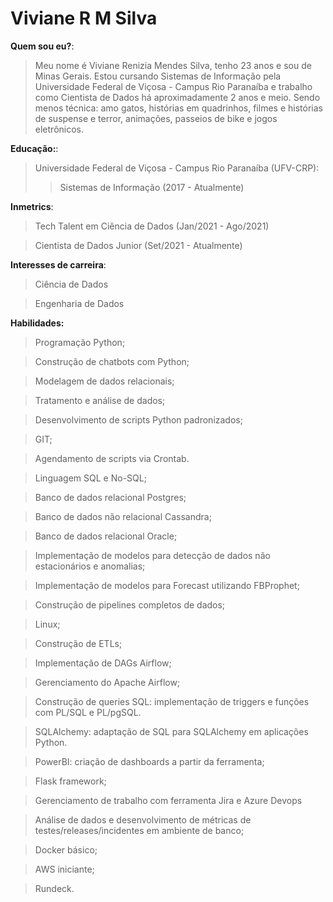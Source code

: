 # Viviane R M Silva

**Quem sou eu?**:
> Meu nome é Viviane Renizia Mendes Silva, tenho 23 anos e sou de Minas Gerais. Estou cursando Sistemas de Informação pela Universidade Federal de Viçosa - Campus Rio Paranaíba e trabalho como Cientista de Dados há aproximadamente 2 anos e meio. Sendo menos técnica: amo gatos, histórias em quadrinhos, filmes e histórias de suspense e terror, animações, passeios de bike e jogos eletrônicos.

**Educação:**:
> Universidade Federal de Viçosa - Campus Rio Paranaíba (UFV-CRP):
>> Sistemas de Informação (2017 - Atualmente)

**Inmetrics**:
> Tech Talent em Ciência de Dados (Jan/2021 - Ago/2021)

> Cientista de Dados Junior (Set/2021 - Atualmente)

**Interesses de carreira**:
> Ciência de Dados

> Engenharia de Dados

**Habilidades:**
> Programação Python;

> Construção de chatbots com Python;

> Modelagem de dados relacionais;

> Tratamento e análise de dados;

> Desenvolvimento de scripts Python padronizados;

> GIT;

> Agendamento de scripts via Crontab.

> Linguagem SQL e No-SQL;

> Banco de dados relacional Postgres;

> Banco de dados não relacional Cassandra;

> Banco de dados relacional Oracle;

> Implementação de modelos para detecção de dados não estacionários e anomalias;

> Implementação de modelos para Forecast utilizando FBProphet;

> Construção de pipelines completos de dados;

> Linux;

> Construção de ETLs;

> Implementação de DAGs Airflow;

> Gerenciamento do Apache Airflow;

> Construção de queries SQL: implementação de triggers e funções com PL/SQL e PL/pgSQL.

> SQLAlchemy: adaptação de SQL para SQLAlchemy em aplicações Python.

> PowerBI: criação de dashboards a partir da ferramenta;

> Flask framework;

> Gerenciamento de trabalho com ferramenta Jira e Azure Devops

> Análise de dados e desenvolvimento de métricas de testes/releases/incidentes em ambiente de banco;

> Docker básico;

> AWS iniciante;

> Rundeck.

